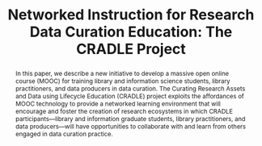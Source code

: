 ---
abstract: In this paper, we describe a new initiative to develop a massive open online
  course (MOOC) for training library and information science students, library practitioners,
  and data producers in data curation. The Curating Research Assets and Data using
  Lifecycle Education (CRADLE) project exploits the affordances of MOOC technology
  to provide a networked learning environment that will encourage and foster the creation
  of research ecosystems in which CRADLE participants—library and information graduate
  students, library practitioners, and data producers—will have opportunities to collaborate
  with and learn from others engaged in data curation practice.
creators:
- Tibbo, Helen
- Christian, Thu-Mai
date: null
document_url: https://services.phaidra.univie.ac.at/api/object/o:378079/download
grand_parent: iPRES
institutions: []
keywords:
- data curation
- data curation education
- data management
- massive open online course
- mooc
landing_page_url: https://phaidra.univie.ac.at/o:378079
language: eng
layout: publication
license: CC BY-NC-SA 3.0 AT
notes_url: null
parent: iPRES 2014
publication_type: paper
size: 57784
slides_url: null
source_name: iPRES
stream_url: null
title: 'Networked Instruction for Research Data Curation Education: The CRADLE Project'
year: 2014
---
